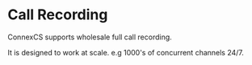 # Call Recording

ConnexCS supports wholesale full call recording. 

It is designed to work at scale. e.g 1000's of concurrent channels 24/7.
